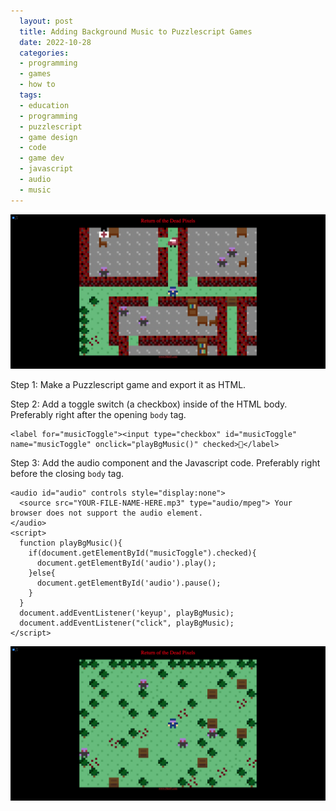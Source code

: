 ```yaml
---
  layout: post
  title: Adding Background Music to Puzzlescript Games
  date: 2022-10-28
  categories:
  - programming
  - games
  - how to
  tags:
  - education
  - programming
  - puzzlescript
  - game design
  - code
  - game dev
  - javascript
  - audio
  - music
---
```


<img src="/assets/Screen Shot 2022-10-23 at 6.08.01 PM.png" alt="Screen shot from the video game 'Return of the Dead Pixels' showing zombies">

Step 1: Make a Puzzlescript game and export it as HTML.


Step 2: Add a toggle switch (a checkbox) inside of the HTML body. Preferably right after the opening `body` tag.
```
<label for="musicToggle"><input type="checkbox" id="musicToggle" name="musicToggle" onclick="playBgMusic()" checked>🎵</label>
```

Step 3: Add the audio component and the Javascript code. Preferably right before the closing `body` tag.
```
<audio id="audio" controls style="display:none">
  <source src="YOUR-FILE-NAME-HERE.mp3" type="audio/mpeg"> Your browser does not support the audio element.
</audio>
<script>
  function playBgMusic(){
    if(document.getElementById("musicToggle").checked){
      document.getElementById('audio').play();
    }else{
      document.getElementById('audio').pause();
    }
  }
  document.addEventListener('keyup', playBgMusic);  
  document.addEventListener("click", playBgMusic);
</script>
```

<img src="/assets/Screen Shot 2022-10-23 at 5.49.36 PM.png" alt="Screen shot from the video game 'Return of the Dead Pixels' showing player surrounded by zombies">

